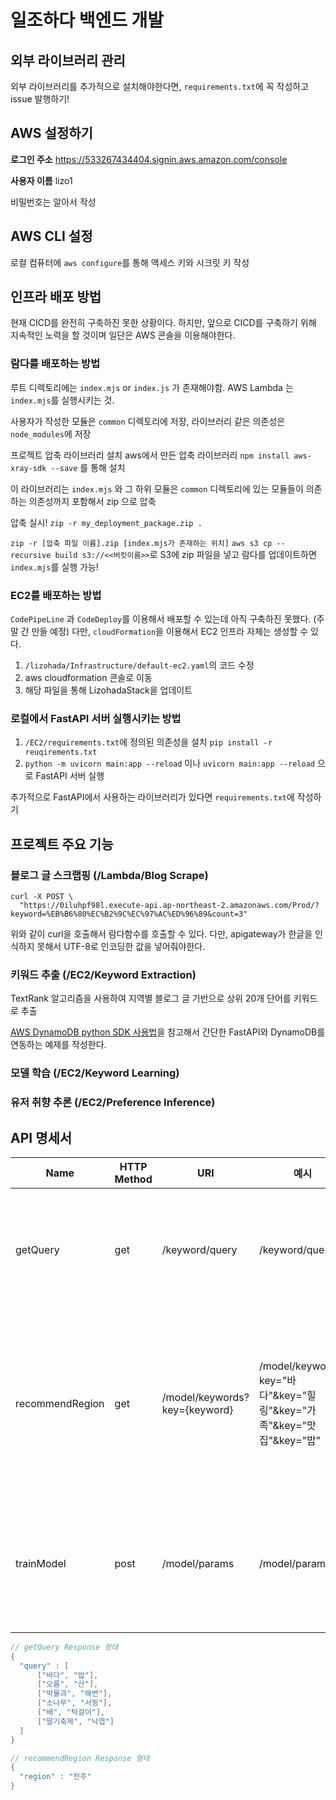 # 일조하다 백엔드 개발

## 외부 라이브러리 관리

외부 라이브러리를 추가적으로 설치해야한다면, `requirements.txt`에 꼭 작성하고 issue 발행하기!

## AWS 설정하기

**로그인 주소**
https://533267434404.signin.aws.amazon.com/console

**사용자 이름**
lizo1

비밀번호는 알아서 작성

## AWS CLI 설정

로컬 컴퓨터에 `aws configure`를 통해 액세스 키와 시크릿 키 작성

## 인프라 배포 방법

현재 CICD를 완전히 구축하진 못한 상황이다. 하지만, 앞으로 CICD를 구축하기 위해 지속적인 노력을 할 것이며 일단은 AWS 콘솔을 이용해야한다.

### 람다를 배포하는 방법

루트 디렉토리에는 `index.mjs` or `index.js` 가 존재해야함.
AWS Lambda 는 `index.mjs`를 실행시키는 것.

사용자가 작성한 모듈은 `common` 디렉토리에 저장, 라이브러리 같은 의존성은 `node_modules`에 저장

프로젝트 압축 라이브러리 설치
aws에서 만든 압축 라이브러리 `npm install aws-xray-sdk --save` 를 통해 설치

이 라이브러리는  `index.mjs` 와 그 하위 모듈은 `common` 디렉토리에 있는 모듈들이 의존하는 의존성까지 포함해서 zip 으로 압축

압축 실시!
 `zip -r my_deployment_package.zip . `

 `zip -r [압축 파일 이름].zip [index.mjs가 존재하는 위치]`
`aws s3 cp --recursive build s3://<<버킷이름>>`로 S3에 zip 파일을 넣고 
람다를 업데이트하면 `index.mjs`를 실행 가능!

### EC2를 배포하는 방법

`CodePipeLine` 과 `CodeDeploy`를 이용해서 배포할 수 있는데 아직 구축하진 못했다. (주말 간 만들 예정)
다만, `cloudFormation`을 이용해서 EC2 인프라 자체는 생성할 수 있다.

1. `/lizohada/Infrastructure/default-ec2.yaml`의 코드 수정
2. aws cloudformation 콘솔로 이동
3. 해당 파일을 통해 LizohadaStack을 업데이트 

### 로컬에서 FastAPI 서버 실행시키는 방법

1. `/EC2/requirements.txt`에 정의된 의존성을 설치 `pip install -r reuqirements.txt`
2. `python -m uvicorn main:app --reload` 이나 `uvicorn main:app --reload` 으로 FastAPI 서버 실행

추가적으로 FastAPI에서 사용하는 라이브러리가 있다면 `requirements.txt`에 작성하기

## 프로젝트 주요 기능

### 블로그 글 스크랩핑 (/Lambda/Blog Scrape) 

```
curl -X POST \
  "https://0iluhpf98l.execute-api.ap-northeast-2.amazonaws.com/Prod/?keyword=%EB%B6%80%EC%B2%9C%EC%97%AC%ED%96%89&count=3"
```

위와 같이 curl을 호출해서 람다함수를 호출할 수 있다. 다만, apigateway가 한글을 인식하지 못해서 UTF-8로 인코딩한 값을 넣어줘야한다.

### 키워드 추출 (/EC2/Keyword Extraction)
TextRank 알고리즘을 사용하여 지역별 블로그 글 기반으로 상위 20개 단어를 키워드로 추출

[AWS DynamoDB python SDK 사용법](https://boto3.amazonaws.com/v1/documentation/api/latest/guide/dynamodb.html)을 참고해서 간단한 FastAPI와 DynamoDB를 연동하는 예제를 작성한다.

### 모델 학습 (/EC2/Keyword Learning)

### 유저 취향 추론 (/EC2/Preference Inference)

## API 명세서

| Name | HTTP Method | URI | 예시 | 설명 |
| --- | --- | --- | --- | --- |
| getQuery | get  | /keyword/query | /keyword/query | 클라이언트에게 질문 키워드 전달 |
| recommendRegion | get | /model/keywords?key={keyword} | /model/keywords?key="바다"&key="힐링"&key="가족"&key="맛집"&key="밥” | 클라이언트가 선택한 키워드를 받아서 여행지 추천 |
| trainModel | post  | /model/params | /model/params | EC2의 추론에서 사용하는 모델 재학습 |

```java
// getQuery Response 형태
{
  "query" : [
	  ["바다", "밥"],
	  ["오름", "산"],
	  ["박물과", "해변"],
	  ["소나무", "서핑"],
	  ["배", "턱걸이"],
	  ["딸기축제", "낙엽"]
  ]
}

// recommendRegion Response 형태
{
  "region" : "전주"
}
```
